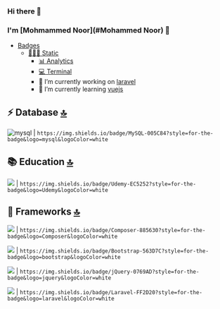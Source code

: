 ### Hi there 👋

<!--
**Noor600/Noor600** is a ✨ _special_ ✨ repository because its `README.md` (this file) appears on your GitHub profile.
-->
### I'm [Mohmammed Noor](#Mohammed Noor) 👋
- [Badges](#badges)
    - [🧑🏼‍🏭 Static](#-static)
        - [📊 Analytics](#-analytics-)
        - [💻 Terminal](#-terminal-)
        - 🔭 I’m currently working on [laravel](#-laravel)
        - 🌱 I’m currently learning [vuejs](#-vuejs)
## ⚡ Database [🔝](#welcome-badges-4-readmemd-profile)
<img alt="mysql" src="https://img.shields.io/badge/MySQL-005C84?style=for-the-badge&logo=mysql&logoColor=white"> | `https://img.shields.io/badge/MySQL-005C84?style=for-the-badge&logo=mysql&logoColor=white`
## 📚 Education [🔝](#welcome-badges-4-readmemd-profile)
<img src="https://img.shields.io/badge/Udemy-A100FF?style=for-the-badge&logo=Udemy&logoColor=white" /> | `https://img.shields.io/badge/Udemy-EC5252?style=for-the-badge&logo=Udemy&logoColor=white`
## 🚀 Frameworks [🔝](#welcome-badges-4-readmemd-profile)
<img src="https://img.shields.io/badge/Composer-885630?style=for-the-badge&logo=Composer&logoColor=white"/> | `https://img.shields.io/badge/Composer-885630?style=for-the-badge&logo=Composer&logoColor=white`

<img src="https://img.shields.io/badge/Bootstrap-563D7C?style=for-the-badge&logo=bootstrap&logoColor=white" /> | `https://img.shields.io/badge/Bootstrap-563D7C?style=for-the-badge&logo=bootstrap&logoColor=white`

<img src="https://img.shields.io/badge/jQuery-0769AD?style=for-the-badge&logo=jquery&logoColor=white" /> | `https://img.shields.io/badge/jQuery-0769AD?style=for-the-badge&logo=jquery&logoColor=white`

<img src="https://img.shields.io/badge/Laravel-FF2D20?style=for-the-badge&logo=laravel&logoColor=white" /> | `https://img.shields.io/badge/Laravel-FF2D20?style=for-the-badge&logo=laravel&logoColor=white`
